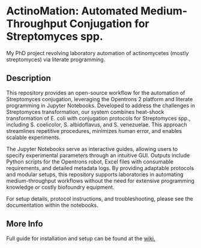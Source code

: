 # ActinoMation: Automated Medium-Throughput Conjugation for Streptomyces spp.
My PhD project revolving laboratory automation of actinomycetes (mostly streptomyces) via literate programming.

## Description
This repository provides an open-source workflow for the automation of Streptomyces conjugation, leveraging the Opentrons 2 platform and literate programming in Jupyter Notebooks. Developed to address the challenges in Streptomyces transformation, our system combines heat-shock transformation of E. coli with conjugation protocols for Streptomyces spp., including S. coelicolor, S. albidoflavus, and S. venezuelae. This approach streamlines repetitive procedures, minimizes human error, and enables scalable experiments.

The Jupyter Notebooks serve as interactive guides, allowing users to specify experimental parameters through an intuitive GUI. Outputs include Python scripts for the Opentrons robot, Excel files with consumable requirements, and detailed metadata logs. By providing adaptable protocols and modular setups, this repository supports laboratories in automating medium-throughput workflows without the need for extensive programming knowledge or costly biofoundry equipment.

For setup details, protocol instructions, and troubleshooting, please see the documentation within the notebooks.

## More Info
Full guide for installation and setup can be found at the [wiki.](https://github.com/TennaAlexiadisMoeller/ActinoMation/wiki/How-to-use-guide)
